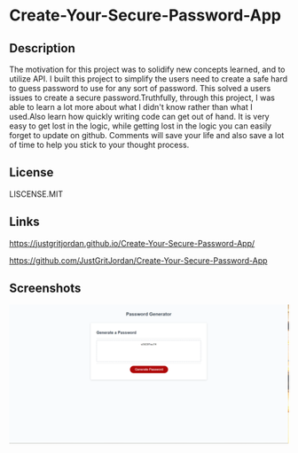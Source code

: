 # Create-Your-Secure-Password-App

## Description

The motivation for this project was to solidify new concepts learned, and to utilize API.
I built this project to simplify the users need to create a safe hard to guess password to use for any sort of password.
This solved a users issues to create a secure password.Truthfully, through this project, I was able to learn a lot more about what I didn't know rather than what I used.Also learn how quickly writing code can get out of hand. It is very easy to get lost in the logic, while getting lost in the logic you can easily forget to update on github. Comments will save your life and also save a lot of time to help you stick to your thought process.

## License

LISCENSE.MIT

## Links

https://justgritjordan.github.io/Create-Your-Secure-Password-App/

https://github.com/JustGritJordan/Create-Your-Secure-Password-App

## Screenshots

![password-generator](./assets/screenshots/password-generator.png)

